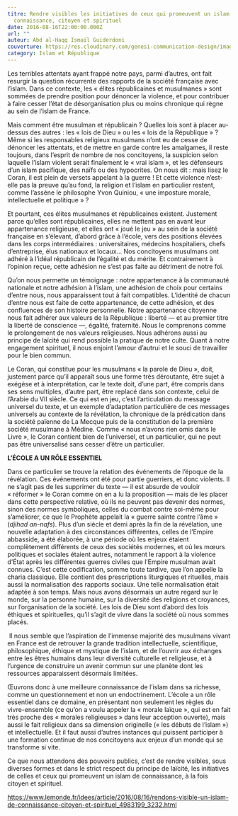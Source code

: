 ```yaml
---
titre: Rendre visibles les initiatives de ceux qui promeuvent un islam de
  connaissance, citoyen et spirituel
date: 2016-08-16T22:00:00.000Z
url: ""
auteur: Abd al-Haqq Ismaïl Guiderdoni
couverture: https://res.cloudinary.com/genesi-communication-design/image/upload/v1604586238/ihei/couvertures/islam-et-republique-3_mgknlk.png
category: Islam et République
---
```

Les terribles attentats ayant frappé notre pays, parmi d’autres, ont fait resurgir la question récurrente des rapports de la société française avec l’islam. Dans ce contexte, les «&nbsp;élites républicaines et musulmanes&nbsp;» sont sommées de prendre position pour dénoncer la violence, et pour contribuer à faire cesser l’état de désorganisation plus ou moins chronique qui règne au sein de l’islam de France.

Mais comment être musulman et républicain&nbsp;? Quelles lois sont à placer au-dessus des autres&nbsp;: les «&nbsp;lois de Dieu&nbsp;» ou les «&nbsp;lois de la République&nbsp;»&nbsp;? Même si les responsables religieux musulmans n’ont eu de cesse de dénoncer les attentats, et de mettre en garde contre les amalgames, il reste toujours, dans l’esprit de nombre de nos concitoyens, la suspicion selon laquelle l’islam violent serait finalement le «&nbsp;vrai islam&nbsp;», et les défenseurs d’un islam pacifique, des naïfs ou des hypocrites. On nous dit&nbsp;: mais lisez le Coran, il est plein de versets appelant à la guerre&nbsp;! Et cette violence n’est-elle pas la preuve qu’au fond, la religion et l’islam en particulier restent, comme l’assène le philosophe Yvon Quiniou, «&nbsp;une imposture morale, intellectuelle et politique&nbsp;»&nbsp;?

Et pourtant, ces élites musulmanes et républicaines existent. Justement parce qu’elles sont républicaines, elles ne mettent pas en avant leur appartenance religieuse, et elles ont «&nbsp;joué le jeu&nbsp;» au sein de la société française en s’élevant, d’abord grâce à l’école, vers des positions élevées dans les corps intermédiaires&nbsp;: universitaires, médecins hospitaliers, chefs d’entreprise, élus nationaux et locaux... Nos concitoyens musulmans ont adhéré à l’idéal républicain de l’égalité et du mérite. Et contrairement à l’opinion reçue, cette adhésion ne s’est pas faite au détriment de notre foi.

Qu’on nous permette un témoignage&nbsp;: notre appartenance à la communauté nationale et notre adhésion à l’islam, une adhésion de choix pour certains d’entre nous, nous apparaissent tout à fait compatibles. L’identité de chacun d’entre nous est faite de cette appartenance, de cette adhésion, et des confluences de son histoire personnelle. Notre appartenance citoyenne nous fait adhérer aux valeurs de la République&nbsp;: liberté —&nbsp;et au premier titre la liberté de conscience&nbsp;—, égalité, fraternité. Nous le comprenons comme le prolongement de nos valeurs religieuses. Nous adhérons aussi au principe de laïcité qui rend possible la pratique de notre culte. Quant à notre engagement spirituel, il nous enjoint l’amour d’autrui et le souci de travailler pour le bien commun.

Le Coran, qui constitue pour les musulmans «&nbsp;la parole de Dieu&nbsp;», doit, justement parce qu’il apparaît sous une forme très déroutante, être sujet à exégèse et à interprétation, car le texte doit, d’une part, être compris dans ses sens multiples, d’autre part, être replacé dans son contexte, celui de l’Arabie du VII siècle. Ce qui est en jeu, c’est l’articulation du message universel du texte, et un exemple d’adaptation particulière de ces messages universels au contexte de la révélation, la chronique de la prédication dans la société païenne de La Mecque puis de la constitution de la première société musulmane à Médine. Comme «&nbsp;nous n’avons rien omis dans le Livre&nbsp;», le Coran contient bien de l’universel, et un particulier, qui ne peut pas être universalisé sans cesser d’être un particulier.

**L’ÉCOLE A UN RÔLE ESSENTIEL**

Dans ce particulier se trouve la relation des événements de l’époque de la révélation. Ces événements ont été pour partie guerriers, et donc violents. Il ne s’agit pas de les supprimer du texte —&nbsp;il est absurde de vouloir «&nbsp;réformer&nbsp;» le Coran comme on en a lu la proposition&nbsp;— mais de les placer dans cette perspective relative, où ils ne peuvent pas devenir des normes, sinon des normes symboliques, celles du combat contre soi-même pour s’améliorer, ce que le Prophète appelait la «&nbsp;guerre sainte contre l’âme&nbsp;» (*djihad an-nafs*). Plus d’un siècle et demi après la fin de la révélation, une nouvelle adaptation à des circonstances différentes, celles de l’Empire abbasside, a été élaborée, à une période où les enjeux étaient complètement différents de ceux des sociétés modernes, et où les mœurs politiques et sociales étaient autres, notamment le rapport à la violence d’État après les différentes guerres civiles que l’Empire musulman avait connues. C’est cette codification, somme toute tardive, que l’on appelle la charia classique. Elle contient des prescriptions liturgiques et rituelles, mais aussi la normalisation des rapports sociaux. Une telle normalisation était adaptée à son temps. Mais nous avons désormais un autre regard sur le monde, sur la personne humaine, sur la diversité des religions et croyances, sur l’organisation de la société. Les lois de Dieu sont d’abord des lois éthiques et spirituelles, qu’il s’agit de vivre dans la société où nous sommes placés.

 Il nous semble que l’aspiration de l’immense majorité des musulmans vivant en France est de retrouver la grande tradition intellectuelle, scientifique, philosophique, éthique et mystique de l’islam, et de l’ouvrir aux échanges entre les êtres humains dans leur diversité culturelle et religieuse, et à l’urgence de construire un avenir commun sur une planète dont les ressources apparaissent désormais limitées.

Œuvrons donc à une meilleure connaissance de l’islam dans sa richesse, comme un questionnement et non un endoctrinement. L’école a un rôle essentiel dans ce domaine, en présentant non seulement les règles du vivre-ensemble (ce qu’on a voulu appeler la «&nbsp;morale laïque&nbsp;», qui est en fait très proche des «&nbsp;morales religieuses&nbsp;» dans leur acception ouverte), mais aussi le fait religieux dans sa dimension originelle («&nbsp;les débuts de l’islam&nbsp;») et intellectuelle. Et il faut aussi d’autres instances qui puissent participer à une formation continue de nos concitoyens aux enjeux d’un monde qui se transforme si vite. 

Ce que nous attendons des pouvoirs publics, c’est de rendre visibles, sous diverses formes et dans le strict respect du principe de laïcité, les initiatives de celles et ceux qui promeuvent un islam de connaissance, à la fois citoyen et spirituel. 

<https://www.lemonde.fr/idees/article/2016/08/16/rendons-visible-un-islam-de-connaissance-citoyen-et-spirituel_4983199_3232.html>